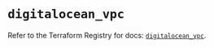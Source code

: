 # `digitalocean_vpc`

Refer to the Terraform Registry for docs: [`digitalocean_vpc`](https://registry.terraform.io/providers/digitalocean/digitalocean/2.36.0/docs/resources/vpc).
